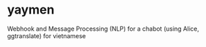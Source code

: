 # yaymen
Webhook and Message Processing (NLP) for a chabot (using Alice, ggtranslate) for vietnamese

